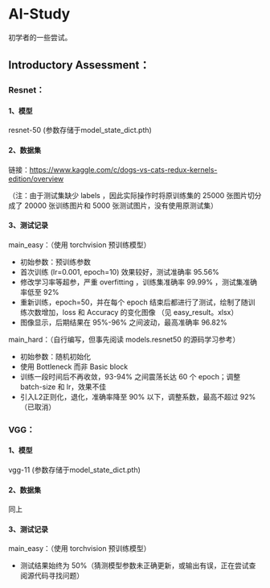 # AI-Study
初学者的一些尝试。


## Introductory Assessment：

### Resnet：

#### 1、模型
resnet-50   (参数存储于model_state_dict.pth)
#### 2、数据集
链接：https://www.kaggle.com/c/dogs-vs-cats-redux-kernels-edition/overview 

（注：由于测试集缺少 labels ，因此实际操作时将原训练集的 25000 张图片切分成了 20000 张训练图片和 5000 张测试图片，没有使用原测试集）

#### 3、测试记录

main_easy：（使用 torchvision 预训练模型）
- 初始参数：预训练参数
- 首次训练 (lr=0.001, epoch=10) 效果较好，测试准确率 95.56%
- 修改学习率等超参，严重 overfitting ，训练集准确率 99.99% ，测试集准确率低至 92%
- 重新训练，epoch=50，并在每个 epoch 结束后都进行了测试，绘制了随训练次数增加，loss 和 Accuracy 的变化图像 （见 easy_result。xlsx）
- 图像显示，后期结果在 95%-96% 之间波动，最高准确率 96.82%

main_hard：（自行编写，但事先阅读 models.resnet50 的源码学习参考）
- 初始参数：随机初始化
- 使用 Bottleneck 而非 Basic block
- 训练一段时间后不再收敛，93-94% 之间震荡长达 60 个 epoch；调整 batch-size 和 lr，效果不佳
- 引入L2正则化，退化，准确率降至 90% 以下，调整系数，最高不超过 92%（已取消）

### VGG：

#### 1、模型
vgg-11   (参数存储于model_state_dict.pth)
#### 2、数据集
同上
#### 3、测试记录

main_easy：（使用 torchvision 预训练模型）
- 测试结果始终为 50%（猜测模型参数未正确更新，或输出有误，正在尝试查阅源代码寻找问题）